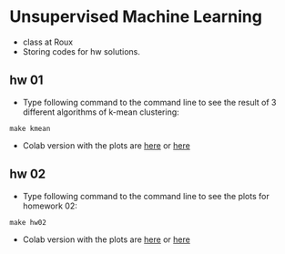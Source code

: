 # Unsupervised Machine Learning
* class at Roux
* Storing codes for hw solutions.

## hw 01

* Type following command to the command line to see the result of 3 different algorithms of k-mean clustering:
```
make kmean
```

* Colab version with the plots are [here](src/K_mean_cluster.ipynb) or [here](https://colab.research.google.com/drive/1IqTUJfrh7rDw8AOPhbA2V1e5G6YI0kym)


## hw 02

* Type following command to the command line to see the plots for homework 02:
```
make hw02
```

* Colab version with the plots are [here](src/hw2_Clustering.ipynb) or [here](https://colab.research.google.com/drive/10RqQOOFVNMIAN5hCuXpT1HW81cBiERbf#scrollTo=GAj-x2hB5DV3)